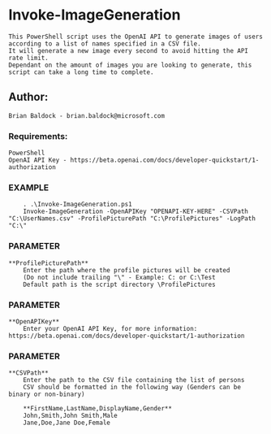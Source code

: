 # Invoke-ImageGeneration
    This PowerShell script uses the OpenAI API to generate images of users according to a list of names specified in a CSV file.
    It will generate a new image every second to avoid hitting the API rate limit.
    Dependant on the amount of images you are looking to generate, this script can take a long time to complete.

## Author: 
    Brian Baldock - brian.baldock@microsoft.com

### Requirements: 
    PowerShell
    OpenAI API Key - https://beta.openai.com/docs/developer-quickstart/1-authorization

### EXAMPLE
        . .\Invoke-ImageGeneration.ps1
        Invoke-ImageGeneration -OpenAPIKey "OPENAPI-KEY-HERE" -CSVPath "C:\UserNames.csv" -ProfilePicturePath "C:\ProfilePictures" -LogPath "C:\"

### PARAMETER 
    **ProfilePicturePath**
        Enter the path where the profile pictures will be created
        (Do not include trailing "\" - Example: C: or C:\Test
        Default path is the script directory \ProfilePictures

### PARAMETER 
    **OpenAPIKey**
        Enter your OpenAI API Key, for more information: https://beta.openai.com/docs/developer-quickstart/1-authorization

### PARAMETER
    **CSVPath**
        Enter the path to the CSV file containing the list of persons
        CSV should be formatted in the following way (Genders can be binary or non-binary)
        
        **FirstName,LastName,DisplayName,Gender**
        John,Smith,John Smith,Male
        Jane,Doe,Jane Doe,Female